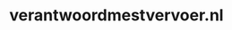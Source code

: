 ---
layout: post
title:  "verantwoordmestvervoer.nl"
internal_url:  "/dutchgov/verantwoordmestvervoer.nl.html"
subdomains_count: 4
all_subdomains_count: 4
urls_count: 4
ssl_rank: 0
http_rank: 70
url_link: /data/verantwoordmestvervoer.nl/urls.txt
all_subdomains_link: /data/verantwoordmestvervoer.nl/all_subdomains.txt
subdomains_link: /data/verantwoordmestvervoer.nl/subdomains.txt
categories: dutchgov
---